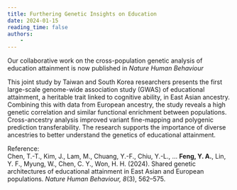```yaml
---
title: Furthering Genetic Insights on Education
date: 2024-01-15
reading_time: false
authors:
    -
---
```

Our collaborative work on the cross-population genetic analysis of education attainment is now published in *Nature Human Behaviour*
<!--more-->
This joint study by Taiwan and South Korea researchers presents the first large-scale genome-wide association study (GWAS) of educational attainment, a heritable trait linked to cognitive ability, in East Asian ancestry. Combining this with data from European ancestry, the study reveals a high genetic correlation and similar functional enrichment between populations. Cross-ancestry analysis improved variant fine-mapping and polygenic prediction transferability. The research supports the importance of diverse ancestries to better understand the genetics of educational attainment.

Reference: <br>
Chen, T.-T., Kim, J., Lam, M., Chuang, Y.-F., Chiu, Y.-L., … **Feng, Y. A.**, Lin, Y. F., Myung, W., Chen, C. Y., Won, H. H. (2024). Shared genetic architectures of educational attainment in East Asian and European populations. *Nature Human Behaviour, 8*(3), 562–575.
